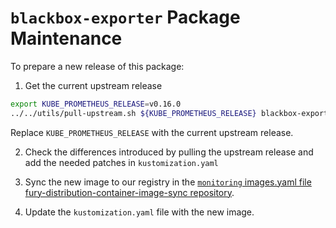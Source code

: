 # `blackbox-exporter` Package Maintenance

To prepare a new release of this package:

1. Get the current upstream release

```bash
export KUBE_PROMETHEUS_RELEASE=v0.16.0
../../utils/pull-upstream.sh ${KUBE_PROMETHEUS_RELEASE} blackbox-exporter
```

Replace `KUBE_PROMETHEUS_RELEASE` with the current upstream release.

2. Check the differences introduced by pulling the upstream release and add the needed patches in `kustomization.yaml`

3. Sync the new image to our registry in the [`monitoring` images.yaml file fury-distribution-container-image-sync repository](https://github.com/sighupio/fury-distribution-container-image-sync/blob/main/modules/monitoring/images.yml).

4. Update the `kustomization.yaml` file with the new image.
